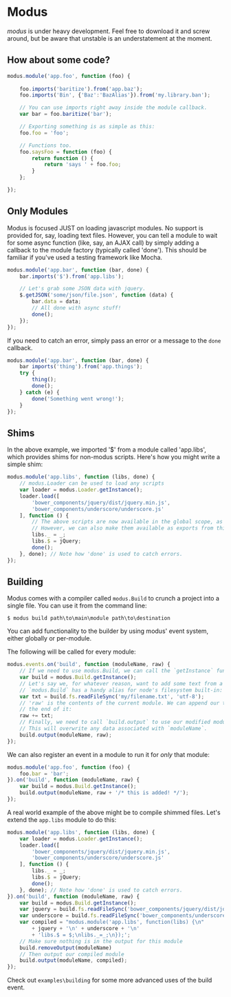 Modus
=====

*modus* is under heavy development. Feel free to download it and screw around, but be aware that
unstable is an understatement at the moment.

How about some code?
--------------------

```javascript
modus.module('app.foo', function (foo) {
   
    foo.imports('baritize').from('app.baz');
    foo.imports('Bin', {'Baz':'BazAlias'}).from('my.library.ban');

    // You can use imports right away inside the module callback.
    var bar = foo.baritize('bar');

    // Exporting something is as simple as this:
    foo.foo = 'foo';

    // Functions too.
    foo.saysFoo = function (foo) {
        return function () {
            return 'says ' + foo.foo;
        }
    };

});
```

Only Modules
------------
Modus is focused JUST on loading javascript modules. No support is provided
for, say, loading text files. However, you can tell a module to wait for
some async function (like, say, an AJAX call) by simply adding a callback
to the module factory (typically called 'done'). This should be familiar if
you've used a testing framework like Mocha.

```javascript
modus.module('app.bar', function (bar, done) {
    bar.imports('$').from('app.libs');

    // Let's grab some JSON data with jquery.
    $.getJSON('some/json/file.json', function (data) {
        bar.data = data;
        // All done with async stuff!
        done();
    });
});
```

If you need to catch an error, simply pass an error or a message to the `done` callback.

```javascript
modus.module('app.bar', function (bar, done) {
    bar imports('thing').from('app.things');
    try {
        thing();
        done();
    } catch (e) {
        done('Something went wrong!');
    } 
});
```

Shims
-----
In the above example, we imported '$' from a module called 'app.libs', which
provides shims for non-modus scripts. Here's how you might write a simple shim:

```javascript
modus.module('app.libs', function (libs, done) {
    // modus.Loader can be used to load any scripts
    var loader = modus.Loader.getInstance();
    loader.load([
        'bower_components/jquery/dist/jquery.min.js',
        'bower_components/underscore/underscore.js'
    ], function () {
        // The above scripts are now available in the global scope, as always.
        // However, we can also make them available as exports from this module:
        libs._ = _;
        libs.$ = jQuery;
        done();
    }, done); // Note how 'done' is used to catch errors.
});
```

Building
--------
Modus comes with a compiler called `modus.Build` to crunch a project into
a single file. You can use it from the command line:

```cli
$ modus build path\to\main\module path\to\destination
```

You can add functionality to the builder by using modus' event system, either
globally or per-module.

The following will be called for every module:

```javascript
modus.events.on('build', function (moduleName, raw) {
    // If we need to use modus.Build, we can call the `getInstance` function.
    var build = modus.Build.getInstance();
    // Let's say we, for whatever reason, want to add some text from a file.
    // `modus.Build` has a handy alias for node's filesystem built-in:
    var txt = build.fs.readFileSync('my/filename.txt', 'utf-8');
    // 'raw' is the contents of the current module. We can append our text to
    // the end of it:
    raw += txt;
    // Finally, we need to call `build.output` to use our modified module.
    // This will overwrite any data associated with `moduleName`.
    build.output(moduleName, raw);
});
```

We can also register an event in a module to run it for *only* that module:

```javascript
modus.module('app.foo', function (foo) {
    foo.bar = 'bar';
}).on('build', function (moduleName, raw) {
    var build = modus.Build.getInstance();
    build.output(moduleName, raw + '/* this is added! */');
});
```

A real world example of the above might be to compile shimmed files. Let's
extend the `app.libs` module to do this:

```javascript
modus.module('app.libs', function (libs, done) {
    var loader = modus.Loader.getInstance();
    loader.load([
        'bower_components/jquery/dist/jquery.min.js',
        'bower_components/underscore/underscore.js'
    ], function () {
        libs._ = _;
        libs.$ = jQuery;
        done();
    }, done); // Note how 'done' is used to catch errors.
}).on('build', function (moduleName, raw) {
    var build = modus.Build.getInstance();
    var jquery = build.fs.readFileSync('bower_components/jquery/dist/jquery.min.js', 'utf-8');
    var underscore = build.fs.readFileSync('bower_components/underscore/underscore.js', 'utf-8');
    var compiled = "modus.module('app.libs', function(libs) {\n"
        + jquery + '\n' + underscore + '\n'
        + 'libs.$ = $;\nlibs._=_;\n});';
    // Make sure nothing is in the output for this module
    build.removeOutput(moduleName)
    // Then output our compiled module
    build.output(moduleName, compiled);
});
```

Check out `examples\building` for some more advanced uses of the build event.